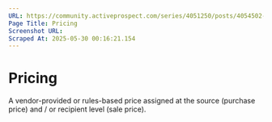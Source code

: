 ```yaml
---
URL: https://community.activeprospect.com/series/4051250/posts/4054502-activeprospect-product-glossary
Page Title: Pricing
Screenshot URL: 
Scraped At: 2025-05-30 00:16:21.154
---
```


# Pricing

A vendor-provided or rules-based price assigned at the source (purchase price) and / or recipient level (sale price).